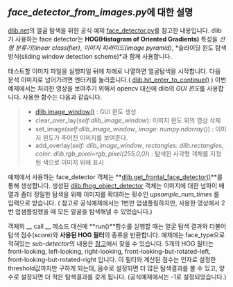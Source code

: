 ## *face_detector_from_images.py*에 대한 설명

[dlib.net](http://dlib.net/)의 얼굴 탐색을 위한 공식 예제 [face_detector.py](http://dlib.net/face_detector.py.html)를 참고한 내용입니다. dlib가 사용하는 face detector는 **HOG(Histogram of Oriented Gradients)** 특성을 *선형 분류기(linear classifier)*, *이미지 피라미드(image pyramid)*, *슬라이딩 윈도 탐색 방식(sliding window detection scheme)*과 함께 사용합니다.

테스트할 이미지 파일을 실행파일 뒤에 차례로 나열하면 얼굴탐색을 시작합니다.  다음 분석 이미지로 넘어가려면 엔터키를 눌러줍니다.( [dlib.hit_enter_to_continue()](http://dlib.net/python/index.html#dlib.hit_enter_to_continue) ) 이번 예제에서는 처리한 영상을 보여주기 위해서 opencv 대신에 dlib의 *GUI 윈도*를 사용합니다. 사용한 함수는 다음과 같습니다.

>-  [dlib.image_window()](http://dlib.net/python/index.html#dlib.image_window) : GUI 윈도 생성
>- clear_over_lay(*self:dlib_image_window*): 이미지 윈도 위의 영상 삭제
>- set_image(*self:dlib_image_window*, *image: numpy.ndarray()*) : 이미지 윈도가 주어진 이미지를 보여준다.
>- add_overlay(*self: dlib_image_window*, *rectangles: dlib.rectangles*, *color: dlib.rgb_pixel=rgb_pixel(255,0,0)*) : 탐색한 사각형 객체를 지정된 색으로 이미지 위에 표시



예제에서 사용하는 face_detector 객체는 **[dlib.get_frontal_face_detector()](http://dlib.net/python/index.html#dlib.get_frontal_face_detector)**를 통해 생성합니다.  생성된 [dlib.fhog_object_detector](http://dlib.net/python/index.html#dlib.fhog_object_detector) 객체는 이미지에 대한 넘파이 배열과 좀더 정밀한 탐색을 위해 이미지를 확대하는 횟수인 *upsample_num_times* 를 입력으로 받습니다. ( 참고로 공식예제에서는 1번만 업샘플링하지만, 사용한 영상에서 2번 업샘플링했을 때 모든 얼굴을 탐색해낼 수 있었습니다.) 

객체의 __ call __ 메소드 대신에 **run()**함수를 실행할 때는 얼굴 탐색 결과와 더불어 탐색 점수(score)와 **사용된 HOG 필터**의 종류을 반환합니다. 예제에는 face_type으로 적혀있는 *sub-detector*의 내용은 [참고](https://github.com/davisking/dlib/blob/master/dlib/image_processing/frontal_face_detector.h)에서 찾을 수 있습니다. 5개의 HOG 필터는 front-looking, left-looking, right-looking,  front-looking-but-rotated-left, front-looking-but-rotated-right 입니다. 이 필터와 계산된 점수는 인자로 설정한 threshold값까지만 구하게 되는데, 음수로 설정되면 더 많은 탐색결과를 볼 수 있고, 양수로 설정되면 더 적은 탐색결과를 갖게 됩니다. (공식예제에서는 -1로 설정되었습니다.)

